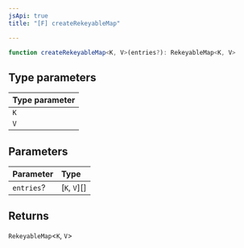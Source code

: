 ```yaml
---
jsApi: true
title: "[F] createRekeyableMap"

---
```

```ts
function createRekeyableMap<K, V>(entries?): RekeyableMap<K, V>
```

## Type parameters

| Type parameter |
| :------ |
| `K` |
| `V` |

## Parameters

| Parameter | Type |
| :------ | :------ |
| `entries`? | [`K`, `V`][] |

## Returns

`RekeyableMap`<`K`, `V`\>
